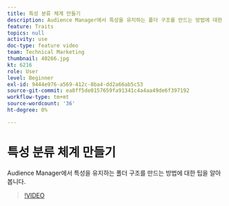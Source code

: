```yaml
---
title: 특성 분류 체계 만들기
description: Audience Manager에서 특성을 유지하는 폴더 구조를 만드는 방법에 대한 팁을 알아봅니다.
feature: Traits
topics: null
activity: use
doc-type: feature video
team: Technical Marketing
thumbnail: 40266.jpg
kt: 6216
role: User
level: Beginner
exl-id: 9444e976-a569-412c-8ba4-dd2a66ab5c53
source-git-commit: ea8ff5de0157659fa91341c4a4aa49de6f397192
workflow-type: tm+mt
source-wordcount: '36'
ht-degree: 0%

---
```


# 특성 분류 체계 만들기

Audience Manager에서 특성을 유지하는 폴더 구조를 만드는 방법에 대한 팁을 알아봅니다.

>[!VIDEO](https://video.tv.adobe.com/v/40266/?quality=12&learn=on)
